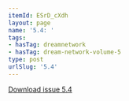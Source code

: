 ```yaml
---
itemId: ESrD_cXdh
layout: page
name: '5.4: '
tags:
- hasTag: dreamnetwork
- hasTag: dream-network-volume-5
type: post
urlSlug: '5.4'
---
```

<a href="files/pdfs/Volume_5/5.4-Dream-Network-Bulletin_Volume-5-Number-4.pdf" download="">Download issue 5.4</a>
